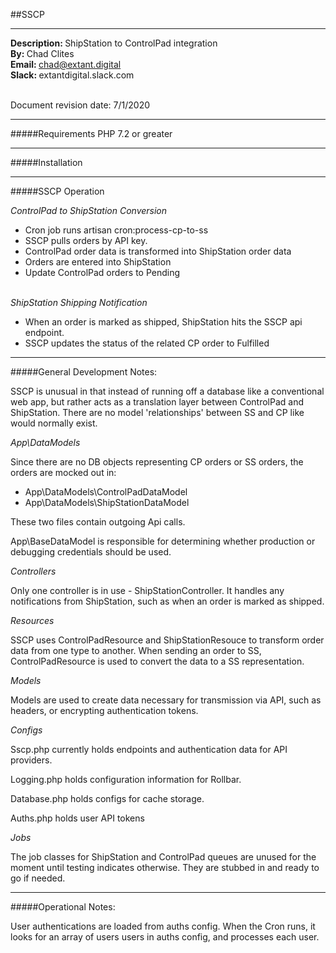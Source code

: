 ##SSCP
<hr>
<b>Description: </b>ShipStation to ControlPad integration<br> 
<b>By: </b>Chad Clites<br>
<b>Email: </b><a a href="mailto:chad@extant.digital">chad@extant.digital</a><br>
<b>Slack: </b>extantdigital.slack.com<br><br> 

Document revision date: 7/1/2020<br>

<hr>

#####Requirements
PHP 7.2 or greater

<hr>

#####Installation

<hr>

#####SSCP Operation

<i>ControlPad to ShipStation Conversion</i>
<ul>
    <li>Cron job runs artisan cron:process-cp-to-ss</li>
    <li>SSCP pulls orders by API key.</li>
    <li>ControlPad order data is transformed into ShipStation order data</li>
    <li>Orders are entered into ShipStation</li>
    <li>Update ControlPad orders to Pending</li>
</ul>
<br>
<i>ShipStation Shipping Notification</i>
<ul>
    <li>When an order is marked as shipped, ShipStation hits the SSCP api endpoint.</li>
    <li>SSCP updates the status of the related CP order to Fulfilled</li>
</ul>

<hr>

#####General Development Notes:

SSCP is unusual in that instead of running off a database like a conventional web app, but rather acts as a translation layer between ControlPad and ShipStation. There are no model 'relationships' between SS and CP like would normally exist.

<i>App\DataModels</i>

Since there are no DB objects representing CP orders or SS orders, the orders are mocked out in:
- App\DataModels\ControlPadDataModel
- App\DataModels\ShipStationDataModel

These two files contain outgoing Api calls.

App\BaseDataModel is responsible for determining whether production or debugging credentials should be used.

<i>Controllers</i>

Only one controller is in use - ShipStationController. It handles any notifications from ShipStation, such as when an order is marked as shipped.

<i>Resources</i>

SSCP uses ControlPadResource and ShipStationResouce to transform order data from one type to another. When sending an order to SS, ControlPadResource is used to convert the data to a SS representation.

<i>Models</i>

Models are used to create data necessary for transmission via API, such as headers, or encrypting authentication tokens.

<i>Configs</i>

Sscp.php currently holds endpoints and authentication data for API providers.

Logging.php holds configuration information for Rollbar.

Database.php holds configs for cache storage.

Auths.php holds user API tokens

<i>Jobs</i>

The job classes for ShipStation and ControlPad queues are unused for the moment until testing indicates otherwise. They are stubbed in and ready to go if needed.
<hr> 

#####Operational Notes:

User authentications are loaded from auths config. When the Cron runs, it looks for an array of users users in auths config, and processes each user.





